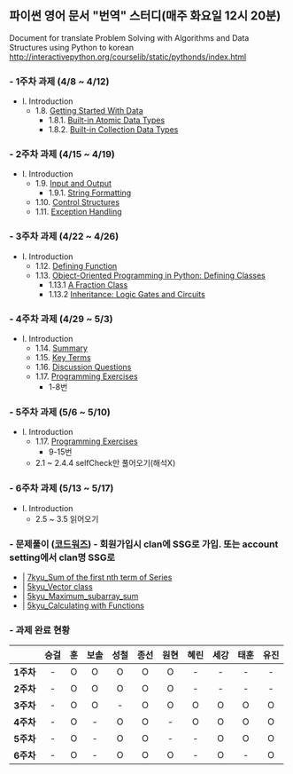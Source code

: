 ## 파이썬 영어 문서 "번역" 스터디(매주 화요일 12시 20분)

Document for translate Problem Solving with Algorithms and Data Structures using Python to korean
http://interactivepython.org/courselib/static/pythonds/index.html

### - 1주차 과제 (4/8 ~ 4/12)
* Ⅰ. Introduction  
  * 1.8. [Getting Started With Data](http://interactivepython.org/courselib/static/pythonds/Introduction/GettingStartedwithData.html)
    * 1.8.1. [Built-in Atomic Data Types](http://interactivepython.org/courselib/static/pythonds/Introduction/GettingStartedwithData.html#built-in-atomic-data-types)
    * 1.8.2. [Built-in Collection Data Types](http://interactivepython.org/courselib/static/pythonds/Introduction/GettingStartedwithData.html#built-in-collection-data-types)

### - 2주차 과제 (4/15 ~ 4/19)
* Ⅰ. Introduction  
  * 1.9. [Input and Output](http://interactivepython.org/courselib/static/pythonds/Introduction/InputandOutput.html)
    * 1.9.1. [String Formatting](http://interactivepython.org/courselib/static/pythonds/Introduction/InputandOutput.html#string-formatting)
  * 1.10. [Control Structures](http://interactivepython.org/courselib/static/pythonds/Introduction/ControlStructures.html)
  * 1.11. [Exception Handling](http://interactivepython.org/courselib/static/pythonds/Introduction/ExceptionHandling.html)

### - 3주차 과제 (4/22 ~ 4/26)
* Ⅰ. Introduction  
  * 1.12. [Defining Function](http://interactivepython.org/courselib/static/pythonds/Introduction/DefiningFunctions.html)
  * 1.13. [Object-Oriented Programming in Python: Defining Classes](http://interactivepython.org/courselib/static/pythonds/Introduction/ObjectOrientedProgramminginPythonDefiningClasses.html)
    * 1.13.1 [A Fraction Class](http://interactivepython.org/courselib/static/pythonds/Introduction/ObjectOrientedProgramminginPythonDefiningClasses.html#a-fraction-class)
    * 1.13.2 [Inheritance: Logic Gates and Circuits](http://interactivepython.org/courselib/static/pythonds/Introduction/ObjectOrientedProgramminginPythonDefiningClasses.html#inheritance-logic-gates-and-circuits)

### - 4주차 과제 (4/29 ~ 5/3)
* Ⅰ. Introduction  
  * 1.14. [Summary](http://interactivepython.org/courselib/static/pythonds/Introduction/Summary.html)
  * 1.15. [Key Terms](http://interactivepython.org/courselib/static/pythonds/Introduction/KeyTerms.html)
  * 1.16. [Discussion Questions](http://interactivepython.org/courselib/static/pythonds/Introduction/DiscussionQuestions.html)
  * 1.17. [Programming Exercises](http://interactivepython.org/courselib/static/pythonds/Introduction/ProgrammingExercises.html)
    * 1-8번   

### - 5주차 과제 (5/6 ~ 5/10)
* Ⅰ. Introduction  
  * 1.17. [Programming Exercises](http://interactivepython.org/courselib/static/pythonds/Introduction/ProgrammingExercises.html)
    * 9-15번   
  * 2.1 ~ 2.4.4 selfCheck만 풀어오기(해석X)

### - 6주차 과제 (5/13 ~ 5/17)
* Ⅰ. Introduction  
  * 2.5 ~ 3.5 읽어오기
  
### - 문제풀이 ([코드워즈](https://www.codewars.com)) - 회원가입시 clan에 SSG로 가입. 또는 account setting에서 clan명 SSG로 
*  | [7kyu_Sum of the first nth term of Series](https://www.codewars.com/kata/sum-of-the-first-nth-term-of-series/train/python)
*  | [5kyu_Vector class](https://www.codewars.com/kata/526dad7f8c0eb5c4640000a4)
*  | [5kyu_Maximum_subarray_sum](https://www.codewars.com/kata/maximum-subarray-sum/train/python)
*  | [5kyu_Calculating with Functions](https://www.codewars.com/kata/525f3eda17c7cd9f9e000b39)

### - 과제 완료 현황  
|  | <center>승걸</center> | <center>훈</center> | <center>보솔</center> | <center>성철</center> | <center>종선</center> | <center>원현</center> | <center>혜린</center> | <center>세강</center> | <center>태훈</center> | <center>유진</center> |
|:--------:|:--------:|:--------:|:--------:|:--------:|:--------:|:--------:|:--------:|:--------:|:--------:|:--------:|
|**1주차** | - | O | O | O | O | O | - | - | - | - |
|**2주차** | - | O | O | O | O | O | - | - | - | - |
|**3주차** | - | O | O | - | O | O | O | O | O | O |
|**4주차** | - | O | - | O | O | - | O | O | O | O |
|**5주차** | - | O | - | O | O | - | - | O | O | O |
|**6주차** | - | O | - | O | O | O | - | O | - | O |
